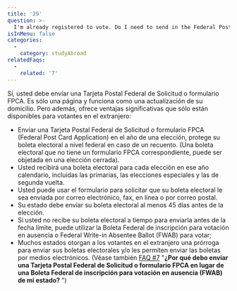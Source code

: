 ```yaml
---
title: '29'
question: >-
  I'm already registered to vote. Do I need to send in the Federal Post Card Application (FPCA) to request my ballot while I'm studying abroad?
isInMenu: false
categories:
  - 
    category: studyAbroad
relatedFaqs:
  - 
    related: '7'
---
```

Sí, usted debe enviar una Tarjeta Postal Federal de Solicitud o formulario FPCA. Es sólo una página y funciona como una actualización de su domicilio. Pero además, ofrece ventajas significativas que sólo están disponibles para votantes en el extranjero:

- Enviar una Tarjeta Postal Federal de Solicitud o formulario FPCA (Federal Post Card Application) en el año de una elección, protege su boleta electoral a nivel federal en caso de un recuento. (Una boleta electoral que no tiene un formulario FPCA correspondiente, puede ser objetada en una elección cerrada). 
- Usted recibirá una boleta electoral para cada elección en ese año calendario, incluidas las primarias, las elecciones especiales y las de segunda vuelta. 
- Usted puede usar el formulario para solicitar que su boleta electoral le sea enviada por correo electrónico, fax, en línea o por correo postal.
- Su estado debe enviar su boleta electoral al menos 45 días antes de la elección.
- Si usted no recibe su boleta electoral a tiempo para enviarla antes de la fecha límite, puede utilizar la Boleta Federal de inscripción para votación en ausencia o Federal Write-in Absentee Ballot (FWAB) para votar;
- Muchos estados otorgan a los votantes en el extranjero una prórroga para enviar sus boletas electorales y/o les permiten enviar las boletas por medios electrónicos. (Véase también [FAQ #7](/faqs/7) "**¿Por qué debo enviar una Tarjeta Postal Federal de Solicitud o formulario FPCA en lugar de una Boleta Federal de inscripción para votación en ausencia (FWAB) de mi estado?** ")